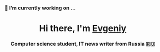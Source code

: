 ###  🔭 I’m currently working on ...

<h1 align="center">Hi there, I'm <a href="https://daniilshat.ru/" target="_blank">Evgeniy</a> 
<h3 align="center">Computer science student, IT news writer from Russia 🇷🇺</h3>

<!--
**evzhen/evzhen** is a ✨ _special_ ✨ repository because its `README.md` (this file) appears on your GitHub profile.

Here are some ideas to get you started:

- 🔭 I’m currently working on ...
- 🌱 I’m currently learning ...
- 👯 I’m looking to collaborate on ...
- 🤔 I’m looking for help with ...
- 💬 Ask me about ...
- 📫 How to reach me: ...
- 😄 Pronouns: ...
- ⚡ Fun fact: ...
Hi there 👋
-->
